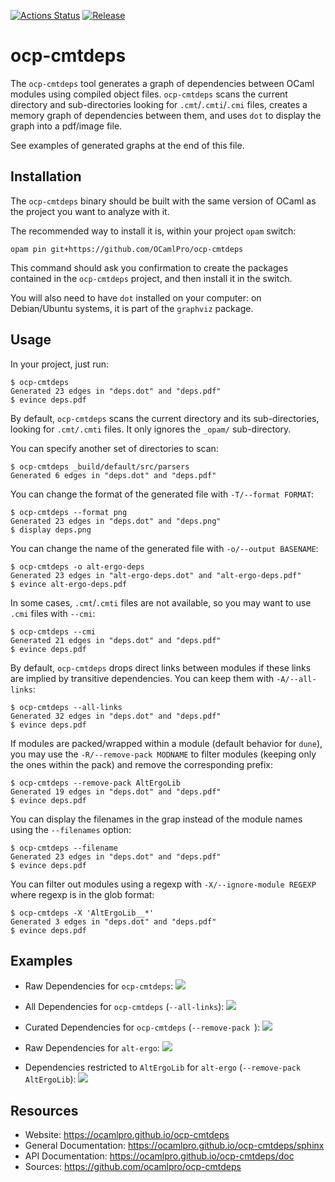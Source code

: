 
[![Actions Status](https://github.com/ocamlpro/ocp-cmtdeps/workflows/Main%20Workflow/badge.svg)](https://github.com/ocamlpro/ocp-cmtdeps/actions)
[![Release](https://img.shields.io/github/release/ocamlpro/ocp-cmtdeps.svg)](https://github.com/ocamlpro/ocp-cmtdeps/releases)

# ocp-cmtdeps

The `ocp-cmtdeps` tool generates a graph of dependencies between OCaml
modules using compiled object files. `ocp-cmtdeps` scans the current
directory and sub-directories looking for `.cmt`/`.cmti`/`.cmi` files,
creates a memory graph of dependencies between them, and uses `dot` to
display the graph into a pdf/image file.

See examples of generated graphs at the end of this file.

## Installation

The `ocp-cmtdeps` binary should be built with the same version of OCaml
as the project you want to analyze with it.

The recommended way to install it is, within your project `opam` switch:

```
opam pin git+https://github.com/OCamlPro/ocp-cmtdeps
```

This command should ask you confirmation to create the packages
contained in the `ocp-cmtdeps` project, and then install it in the
switch.

You will also need to have `dot` installed on your computer: on
Debian/Ubuntu systems, it is part of the `graphviz` package.

## Usage

In your project, just run:

```
$ ocp-cmtdeps
Generated 23 edges in "deps.dot" and "deps.pdf"
$ evince deps.pdf
```

By default, `ocp-cmtdeps` scans the current directory and its
sub-directories, looking for `.cmt/.cmti` files. It only ignores the
`_opam/` sub-directory.

You can specify another set of directories to scan:

```
$ ocp-cmtdeps _build/default/src/parsers
Generated 6 edges in "deps.dot" and "deps.pdf"
```

You can change the format of the generated file with `-T/--format
FORMAT`:

```
$ ocp-cmtdeps --format png
Generated 23 edges in "deps.dot" and "deps.png"
$ display deps.png
```

You can change the name of the generated file with `-o/--output
BASENAME`:

```
$ ocp-cmtdeps -o alt-ergo-deps
Generated 23 edges in "alt-ergo-deps.dot" and "alt-ergo-deps.pdf"
$ evince alt-ergo-deps.pdf
```

In some cases, `.cmt`/`.cmti` files are not available, so you may want
to use `.cmi` files with `--cmi`:

```
$ ocp-cmtdeps --cmi
Generated 21 edges in "deps.dot" and "deps.pdf"
$ evince deps.pdf
```

By default, `ocp-cmtdeps` drops direct links between modules if these
links are implied by transitive dependencies. You can keep them with
`-A/--all-links`:

```
$ ocp-cmtdeps --all-links
Generated 32 edges in "deps.dot" and "deps.pdf"
$ evince deps.pdf
```

If modules are packed/wrapped within a module (default behavior for
`dune`), you may use the `-R/--remove-pack MODNAME` to filter modules
(keeping only the ones within the pack) and remove the corresponding
prefix:

```
$ ocp-cmtdeps --remove-pack AltErgoLib
Generated 19 edges in "deps.dot" and "deps.pdf"
$ evince deps.pdf
```

You can display the filenames in the grap instead of the module names
using the `--filenames` option:

```
$ ocp-cmtdeps --filename
Generated 23 edges in "deps.dot" and "deps.pdf"
$ evince deps.pdf
```

You can filter out modules using a regexp with `-X/--ignore-module
REGEXP` where regexp is in the glob format:

```
$ ocp-cmtdeps -X 'AltErgoLib__*'
Generated 3 edges in "deps.dot" and "deps.pdf"
$ evince deps.pdf
```

## Examples

* Raw Dependencies for `ocp-cmtdeps`:
![](/docs/assets/images/ocp-cmtdeps-deps.png)

* All Dependencies for `ocp-cmtdeps` (`--all-links`):
![](/docs/assets/images/ocp-cmtdeps-deps-all.png)

* Curated Dependencies for `ocp-cmtdeps` (`--remove-pack `):
![](/docs/assets/images/ocp-cmtdeps-deps-all.png)

* Raw Dependencies for `alt-ergo`:
![](/docs/assets/images/alt-ergo-deps.png)

* Dependencies restricted to `AltErgoLib` for `alt-ergo` (`--remove-pack AltErgoLib`):
![](/docs/assets/images/alt-ergo-deps-pack.png)

## Resources

* Website: https://ocamlpro.github.io/ocp-cmtdeps
* General Documentation: https://ocamlpro.github.io/ocp-cmtdeps/sphinx
* API Documentation: https://ocamlpro.github.io/ocp-cmtdeps/doc
* Sources: https://github.com/ocamlpro/ocp-cmtdeps
